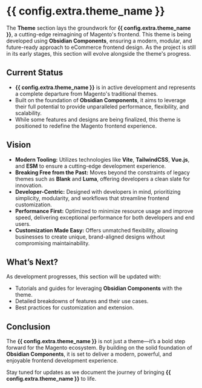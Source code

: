 # {{ config.extra.theme_name }}

The **Theme** section lays the groundwork for **{{ config.extra.theme_name }}**, a cutting-edge reimagining of Magento's frontend. This theme is being developed using **Obsidian Components**, ensuring a modern, modular, and future-ready approach to eCommerce frontend design. As the project is still in its early stages, this section will evolve alongside the theme's progress.

## Current Status
- **{{ config.extra.theme_name }}** is in active development and represents a complete departure from Magento's traditional themes.
- Built on the foundation of **Obsidian Components**, it aims to leverage their full potential to provide unparalleled performance, flexibility, and scalability.
- While some features and designs are being finalized, this theme is positioned to redefine the Magento frontend experience.

## Vision
- **Modern Tooling:** Utilizes technologies like **Vite**, **TailwindCSS**, **Vue.js**, and **ESM** to ensure a cutting-edge development experience.
- **Breaking Free from the Past:** Moves beyond the constraints of legacy themes such as **Blank** and **Luma**, offering developers a clean slate for innovation.
- **Developer-Centric:** Designed with developers in mind, prioritizing simplicity, modularity, and workflows that streamline frontend customization.
- **Performance First:** Optimized to minimize resource usage and improve speed, delivering exceptional performance for both developers and end users.
- **Customization Made Easy:** Offers unmatched flexibility, allowing businesses to create unique, brand-aligned designs without compromising maintainability.

## What’s Next?
As development progresses, this section will be updated with:
- Tutorials and guides for leveraging **Obsidian Components** with the theme.
- Detailed breakdowns of features and their use cases.
- Best practices for customization and extension.

## Conclusion
The **{{ config.extra.theme_name }}** is not just a theme—it’s a bold step forward for the Magento ecosystem. By building on the solid foundation of **Obsidian Components**, it is set to deliver a modern, powerful, and enjoyable frontend development experience.

Stay tuned for updates as we document the journey of bringing **{{ config.extra.theme_name }}** to life.
